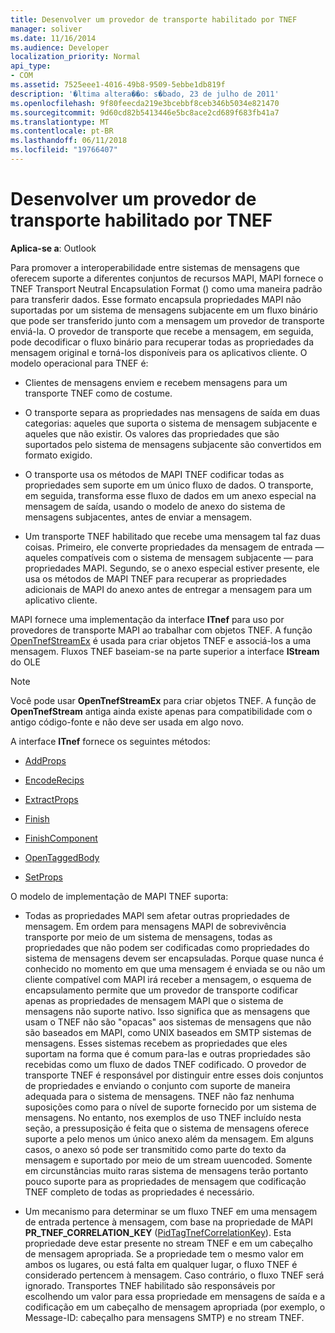 ```yaml
---
title: Desenvolver um provedor de transporte habilitado por TNEF
manager: soliver
ms.date: 11/16/2014
ms.audience: Developer
localization_priority: Normal
api_type:
- COM
ms.assetid: 7525eee1-4016-49b8-9509-5ebbe1db819f
description: '�ltima altera��o: s�bado, 23 de julho de 2011'
ms.openlocfilehash: 9f80feecda219e3bcebbf8ceb346b5034e821470
ms.sourcegitcommit: 9d60cd82b5413446e5bc8ace2cd689f683fb41a7
ms.translationtype: MT
ms.contentlocale: pt-BR
ms.lasthandoff: 06/11/2018
ms.locfileid: "19766407"
---
```

# <a name="developing-a-tnef-enabled-transport-provider"></a>Desenvolver um provedor de transporte habilitado por TNEF

  
  
**Aplica-se a**: Outlook 
  
Para promover a interoperabilidade entre sistemas de mensagens que oferecem suporte a diferentes conjuntos de recursos MAPI, MAPI fornece o TNEF Transport Neutral Encapsulation Format () como uma maneira padrão para transferir dados. Esse formato encapsula propriedades MAPI não suportadas por um sistema de mensagens subjacente em um fluxo binário que pode ser transferido junto com a mensagem um provedor de transporte enviá-la. O provedor de transporte que recebe a mensagem, em seguida, pode decodificar o fluxo binário para recuperar todas as propriedades da mensagem original e torná-los disponíveis para os aplicativos cliente. O modelo operacional para TNEF é:
  
- Clientes de mensagens enviem e recebem mensagens para um transporte TNEF como de costume.
    
- O transporte separa as propriedades nas mensagens de saída em duas categorias: aqueles que suporta o sistema de mensagem subjacente e aqueles que não existir. Os valores das propriedades que são suportados pelo sistema de mensagens subjacente são convertidos em formato exigido.
    
- O transporte usa os métodos de MAPI TNEF codificar todas as propriedades sem suporte em um único fluxo de dados. O transporte, em seguida, transforma esse fluxo de dados em um anexo especial na mensagem de saída, usando o modelo de anexo do sistema de mensagens subjacentes, antes de enviar a mensagem.
    
- Um transporte TNEF habilitado que recebe uma mensagem tal faz duas coisas. Primeiro, ele converte propriedades da mensagem de entrada — aqueles compatíveis com o sistema de mensagem subjacente — para propriedades MAPI. Segundo, se o anexo especial estiver presente, ele usa os métodos de MAPI TNEF para recuperar as propriedades adicionais de MAPI do anexo antes de entregar a mensagem para um aplicativo cliente.
    
MAPI fornece uma implementação da interface **ITnef** para uso por provedores de transporte MAPI ao trabalhar com objetos TNEF. A função [OpenTnefStreamEx](opentnefstreamex.md) é usada para criar objetos TNEF e associá-los a uma mensagem. Fluxos TNEF baseiam-se na parte superior a interface **IStream** do OLE 
  
> [!NOTE]
> Você pode usar **OpenTnefStreamEx** para criar objetos TNEF. A função de **OpenTnefStream** antiga ainda existe apenas para compatibilidade com o antigo código-fonte e não deve ser usada em algo novo. 
  
A interface **ITnef** fornece os seguintes métodos: 
  
- [AddProps](itnef-addprops.md)
    
- [EncodeRecips](itnef-encoderecips.md)
    
- [ExtractProps](itnef-extractprops.md)
    
- [Finish](itnef-finish.md)
    
- [FinishComponent](itnef-finishcomponent.md)
    
- [OpenTaggedBody](itnef-opentaggedbody.md)
    
- [SetProps](itnef-setprops.md)
    
O modelo de implementação de MAPI TNEF suporta:
  
- Todas as propriedades MAPI sem afetar outras propriedades de mensagem. Em ordem para mensagens MAPI de sobrevivência transporte por meio de um sistema de mensagens, todas as propriedades que não podem ser codificadas como propriedades do sistema de mensagens devem ser encapsuladas. Porque quase nunca é conhecido no momento em que uma mensagem é enviada se ou não um cliente compatível com MAPI irá receber a mensagem, o esquema de encapsulamento permite que um provedor de transporte codificar apenas as propriedades de mensagem MAPI que o sistema de mensagens não suporte nativo. Isso significa que as mensagens que usam o TNEF não são "opacas" aos sistemas de mensagens que não são baseados em MAPI, como UNIX baseados em SMTP sistemas de mensagens. Esses sistemas recebem as propriedades que eles suportam na forma que é comum para-las e outras propriedades são recebidas como um fluxo de dados TNEF codificado. O provedor de transporte TNEF é responsável por distinguir entre esses dois conjuntos de propriedades e enviando o conjunto com suporte de maneira adequada para o sistema de mensagens. TNEF não faz nenhuma suposições como para o nível de suporte fornecido por um sistema de mensagens. No entanto, nos exemplos de uso TNEF incluído nesta seção, a pressuposição é feita que o sistema de mensagens oferece suporte a pelo menos um único anexo além da mensagem. Em alguns casos, o anexo só pode ser transmitido como parte do texto da mensagem e suportado por meio de um stream uuencoded. Somente em circunstâncias muito raras sistema de mensagens terão portanto pouco suporte para as propriedades de mensagem que codificação TNEF completo de todas as propriedades é necessário.
    
- Um mecanismo para determinar se um fluxo TNEF em uma mensagem de entrada pertence à mensagem, com base na propriedade de MAPI **PR_TNEF_CORRELATION_KEY** ([PidTagTnefCorrelationKey](pidtagtnefcorrelationkey-canonical-property.md)). Esta propriedade deve estar presente no stream TNEF e em um cabeçalho de mensagem apropriada. Se a propriedade tem o mesmo valor em ambos os lugares, ou está falta em qualquer lugar, o fluxo TNEF é considerado pertencem à mensagem. Caso contrário, o fluxo TNEF será ignorado. Transportes TNEF habilitado são responsáveis por escolhendo um valor para essa propriedade em mensagens de saída e a codificação em um cabeçalho de mensagem apropriada (por exemplo, o Message-ID: cabeçalho para mensagens SMTP) e no stream TNEF.
    

